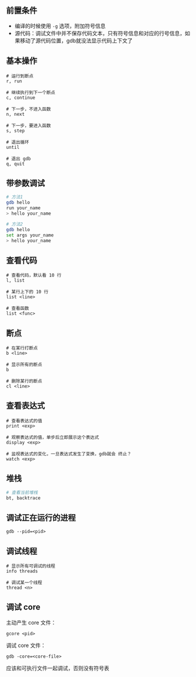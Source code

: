 
## 前置条件
- 编译的时候使用 `-g` 选项，附加符号信息
- 源代码：调试文件中并不保存代码文本，只有符号信息和对应的行号信息，如果移动了源代码位置，gdb就没法显示代码上下文了


## 基本操作
```shell
# 运行到断点
r, run

# 继续执行到下一个断点
c, continue

# 下一步，不进入函数
n, next

# 下一步，要进入函数
s, step

# 退出循环
until

# 退出 gdb
q, quit
```


## 带参数调试
```bash
# 方法1
gdb hello
run your_name
> hello your_name

# 方法2
gdb hello
set args your_name
> hello your_name
```


## 查看代码
```shell
# 查看代码，默认看 10 行
l, list

# 某行上下的 10 行
list <line>

# 查看函数
list <func>
```


## 断点
```shell
# 在某行打断点
b <line>

# 显示所有的断点
b

# 删除某行的断点
cl <line>
```


## 查看表达式
```shell
# 查看表达式的值
print <exp>

# 观察表达式的值，单步后立即展示这个表达式
display <exp>

# 监视表达式的变化，一旦表达式发生了变换，gdb就会 终止？
watch <exp>
```


## 堆栈
```bash
# 查看当前堆栈
bt, backtrace
```


## 调试正在运行的进程
```shell
gdb --pid=<pid>
```


## 调试线程
```shell
# 显示所有可调试的线程
info threads

# 调试某一个线程
thread <n>
```


## 调试 core
主动产生 core 文件：
```shell
gcore <pid>
```

调试 core 文件：
```shell
gdb -core=<core-file>
```

应该和可执行文件一起调试，否则没有符号表
